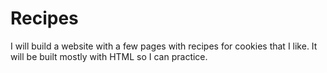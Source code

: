 # Recipes
I will build a website with a few pages with recipes for cookies that I like.
It will be built mostly with HTML so I can practice.